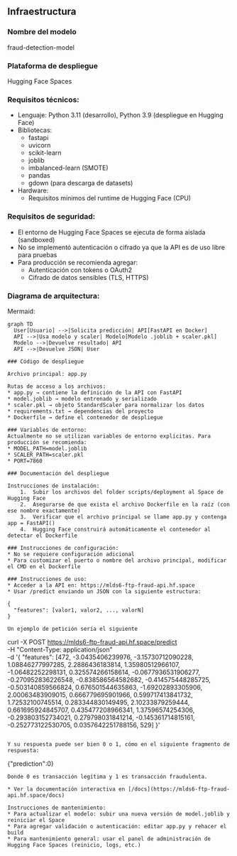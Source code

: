 ## Infraestructura

### Nombre del modelo
fraud-detection-model

### Plataforma de despliegue
Hugging Face Spaces

### Requisitos técnicos:
* Lenguaje: Python 3.11 (desarrollo), Python 3.9 (despliegue en Hugging Face)
* Bibliotecas:
    * fastapi
    * uvicorn
	* scikit-learn
	* joblib
	* imbalanced-learn (SMOTE)
	* pandas
	* gdown (para descarga de datasets)
* Hardware:
    * Requisitos mínimos del runtime de Hugging Face (CPU)

### Requisitos de seguridad:
* El entorno de Hugging Face Spaces se ejecuta de forma aislada (sandboxed)
* No se implementó autenticación o cifrado ya que la API es de uso libre para pruebas
* Para producción se recomienda agregar:
    * Autenticación con tokens o OAuth2
    * Cifrado de datos sensibles (TLS, HTTPS)

### Diagrama de arquitectura:

Mermaid: 
```mermaid
graph TD
  User[Usuario] -->|Solicita predicción| API[FastAPI en Docker]
  API -->|Usa modelo y scaler| Modelo[Modelo .joblib + scaler.pkl]
  Modelo -->|Devuelve resultado| API
  API -->|Devuelve JSON| User

### Código de despliegue

Archivo principal: app.py

Rutas de acceso a los archivos:
* app.py → contiene la definición de la API con FastAPI
* model.joblib → modelo entrenado y serializado
* scaler.pkl → objeto StandardScaler para normalizar los datos
* requirements.txt → dependencias del proyecto
* Dockerfile → define el contenedor de despliegue

### Variables de entorno:
Actualmente no se utilizan variables de entorno explícitas. Para producción se recomienda:
* MODEL_PATH=model.joblib
* SCALER_PATH=scaler.pkl
* PORT=7860

### Documentación del despliegue

Instrucciones de instalación:
	1.	Subir los archivos del folder scripts/deployment al Space de Hugging Face
	2.	Asegurarse de que exista el archivo Dockerfile en la raíz (con ese nombre exactamente)
	3.	Verificar que el archivo principal se llame app.py y contenga app = FastAPI()
	4.	Hugging Face construirá automáticamente el contenedor al detectar el Dockerfile

### Instrucciones de configuración:
* No se requiere configuración adicional
* Para customizar el puerto o nombre del archivo principal, modificar el CMD en el Dockerfile

### Instrucciones de uso:
* Acceder a la API en: https://mlds6-ftp-fraud-api.hf.space
* Usar /predict enviando un JSON con la siguiente estructura:

{
  "features": [valor1, valor2, ..., valorN]
}

Un ejemplo de petición sería el siguiente 
```
curl -X POST https://mlds6-ftp-fraud-api.hf.space/predict \
  -H "Content-Type: application/json" \
  -d '{
    "features": [472, -3.0435406239976, -3.15730712090228, 1.08846277997285, 2.2886436183814, 1.35980512966107, -1.06482252298131, 0.325574266158614, -0.0677936531906277, -0.270952836226548, -0.838586564582682, -0.414575448285725, -0.503140859566824, 0.676501544635863, -1.69202893305906, 2.00063483909015, 0.666779695901966, 0.599717413841732, 1.72532100745514, 0.283344830149495, 2.10233879259444, 0.661695924845707, 0.435477208966341, 1.37596574254306, -0.293803152734021, 0.279798031841214, -0.145361714815161, -0.252773122530705, 0.0357642251788156, 529]
  }'
```

Y su respuesta puede ser bien 0 o 1, cómo en el siguiente fragmento de respuesta:
```
{"prediction":0}
```
Donde 0 es transacción legítima y 1 es transacción fraudulenta.

* Ver la documentación interactiva en [/docs](https://mlds6-ftp-fraud-api.hf.space/docs)

Instrucciones de mantenimiento:
* Para actualizar el modelo: subir una nueva versión de model.joblib y reiniciar el Space
* Para agregar validación o autenticación: editar app.py y rehacer el build
* Para mantenimiento general: usar el panel de administración de Hugging Face Spaces (reinicio, logs, etc.)